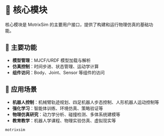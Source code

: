 # 🎯 核心模块

核心模块是 MotrixSim 的主要用户接口，提供了构建和运行物理仿真的基础功能。

## 🔧 主要功能

-   **模型管理**：MJCF/URDF 模型加载与解析
-   **仿真控制**：时间步进、状态管理、运动学计算
-   **组件访问**：Body、Joint、Sensor 等组件的访问

## 🚀 应用场景

-   **机器人控制**：机械臂轨迹规划、四足机器人步态控制、人形机器人运动控制等
-   **强化学习**：智能体训练、环境仿真、策略验证等
-   **物理仿真研究**：动力学分析、碰撞检测、多体系统建模等
-   **教育教学**：机器人学课程、物理实验仿真、虚拟现实等

```{toctree}
motrixsim
```

